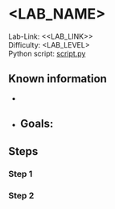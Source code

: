 # <LAB_NAME>

Lab-Link: <<LAB_LINK>>  
Difficulty: <LAB_LEVEL>  
Python script: [script.py](script.py)  

## Known information

- 
- Goals:
  - 

## Steps

### Step 1

### Step 2
